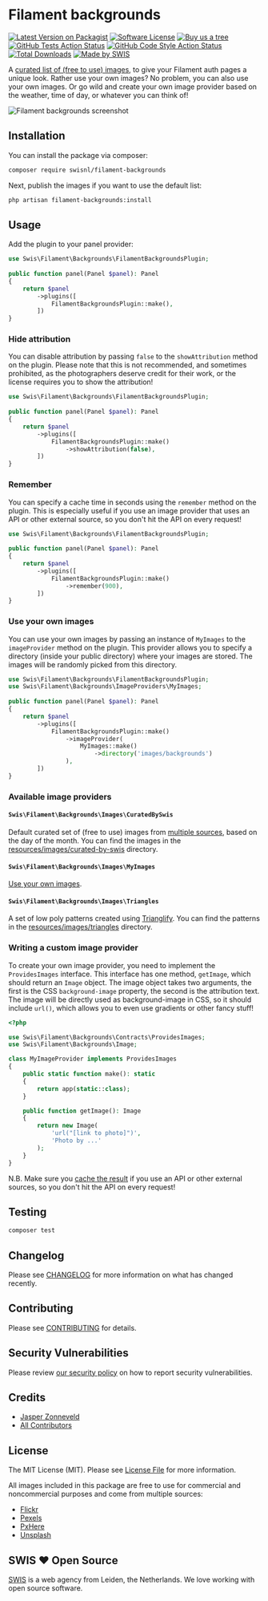 # Filament backgrounds

<div class="filament-hidden">

[![Latest Version on Packagist](https://img.shields.io/packagist/v/swisnl/filament-backgrounds.svg?style=flat-square)](https://packagist.org/packages/swisnl/filament-backgrounds)
[![Software License](https://img.shields.io/badge/license-MIT-brightgreen.svg?style=flat-square)](LICENSE.md)
[![Buy us a tree](https://img.shields.io/badge/Treeware-%F0%9F%8C%B3-lightgreen.svg?style=flat-square)](https://plant.treeware.earth/swisnl/filament-backgrounds)
[![GitHub Tests Action Status](https://img.shields.io/github/actions/workflow/status/swisnl/filament-backgrounds/run-tests.yml?branch=main&label=tests&style=flat-square)](https://github.com/swisnl/filament-backgrounds/actions?query=workflow%3Arun-tests+branch%3Amain)
[![GitHub Code Style Action Status](https://img.shields.io/github/actions/workflow/status/swisnl/filament-backgrounds/fix-php-code-styling.yml?branch=main&label=code%20style&style=flat-square)](https://github.com/swisnl/filament-backgrounds/actions?query=workflow%3A"Fix+PHP+Code+Styling"+branch%3Amain)
[![Total Downloads](https://img.shields.io/packagist/dt/swisnl/filament-backgrounds.svg?style=flat-square)](https://packagist.org/packages/swisnl/filament-backgrounds)
[![Made by SWIS](https://img.shields.io/badge/%F0%9F%9A%80-made%20by%20SWIS-%230737A9.svg?style=flat-square)](https://www.swis.nl)

</div>

A [curated list of (free to use) images](resources/images/curated-by-swis), to give your Filament auth pages a unique look. Rather use your own images? No problem, you can also use your own images. Or go wild and create your own image provider based on the weather, time of day, or whatever you can think of!

<div class="filament-hidden">

![Filament backgrounds screenshot](/art/screenshot.jpg)

</div>

## Installation

You can install the package via composer:

```bash
composer require swisnl/filament-backgrounds
```

Next, publish the images if you want to use the default list:

```bash
php artisan filament-backgrounds:install
```

## Usage

Add the plugin to your panel provider:

```php
use Swis\Filament\Backgrounds\FilamentBackgroundsPlugin;
 
public function panel(Panel $panel): Panel
{
    return $panel
        ->plugins([
            FilamentBackgroundsPlugin::make(),
        ])
}
```

### Hide attribution

You can disable attribution by passing `false` to the `showAttribution` method on the plugin. Please note that this is not recommended, and sometimes prohibited, as the photographers deserve credit for their work, or the license requires you to show the attribution!

```php
use Swis\Filament\Backgrounds\FilamentBackgroundsPlugin;
 
public function panel(Panel $panel): Panel
{
    return $panel
        ->plugins([
            FilamentBackgroundsPlugin::make()
                ->showAttribution(false),
        ])
}
```

### Remember

You can specify a cache time in seconds using the `remember` method on the plugin. This is especially useful if you use an image provider that uses an API or other external source, so you don't hit the API on every request!

```php
use Swis\Filament\Backgrounds\FilamentBackgroundsPlugin;
 
public function panel(Panel $panel): Panel
{
    return $panel
        ->plugins([
            FilamentBackgroundsPlugin::make()
                ->remember(900),
        ])
}
```

### Use your own images

You can use your own images by passing an instance of `MyImages` to the `imageProvider` method on the plugin. This provider allows you to specify a directory (inside your public directory) where your images are stored. The images will be randomly picked from this directory.

```php
use Swis\Filament\Backgrounds\FilamentBackgroundsPlugin;
use Swis\Filament\Backgrounds\ImageProviders\MyImages;
 
public function panel(Panel $panel): Panel
{
    return $panel
        ->plugins([
            FilamentBackgroundsPlugin::make()
                ->imageProvider(
                    MyImages::make()
                        ->directory('images/backgrounds')
                ),
        ])
}
```

### Available image providers

#### `Swis\Filament\Backgrounds\Images\CuratedBySwis`

Default curated set of (free to use) images from [multiple sources](#license), based on the day of the month. You can find the images in the [resources/images/curated-by-swis](resources/images/curated-by-swis) directory.

#### `Swis\Filament\Backgrounds\Images\MyImages`

[Use your own images](#use-your-own-images).

#### `Swis\Filament\Backgrounds\Images\Triangles`

A set of low poly patterns created using [Trianglify](https://github.com/qrohlf/trianglify). You can find the patterns in the [resources/images/triangles](resources/images/triangles) directory.

### Writing a custom image provider

To create your own image provider, you need to implement the `ProvidesImages` interface. This interface has one method, `getImage`, which should return an `Image` object. The image object takes two arguments, the first is the CSS `background-image` property, the second is the attribution text. The image will be directly used as background-image in CSS, so it should include `url()`, which allows you to even use gradients or other fancy stuff!

```php
<?php

use Swis\Filament\Backgrounds\Contracts\ProvidesImages;
use Swis\Filament\Backgrounds\Image;

class MyImageProvider implements ProvidesImages
{
    public static function make(): static
    {
        return app(static::class);
    }

    public function getImage(): Image
    {
        return new Image(
            'url("[link to photo]")',
            'Photo by ...'
        );
    }
}
```

N.B. Make sure you [cache the result](#remember) if you use an API or other external sources, so you don't hit the API on every request!

## Testing

```bash
composer test
```

## Changelog

Please see [CHANGELOG](CHANGELOG.md) for more information on what has changed recently.

## Contributing

Please see [CONTRIBUTING](.github/CONTRIBUTING.md) for details.

## Security Vulnerabilities

Please review [our security policy](../../security/policy) on how to report security vulnerabilities.

## Credits

- [Jasper Zonneveld](https://github.com/JaZo)
- [All Contributors](../../contributors)

## License

The MIT License (MIT). Please see [License File](LICENSE.md) for more information.

All images included in this package are free to use for commercial and noncommercial purposes and come from multiple sources:
* [Flickr](https://www.flickr.com/)
* [Pexels](https://www.pexels.com/)
* [PxHere](https://pxhere.com/)
* [Unsplash](https://unsplash.com/)

## SWIS ❤️ Open Source

[SWIS](https://www.swis.nl) is a web agency from Leiden, the Netherlands. We love working with open source software. 
